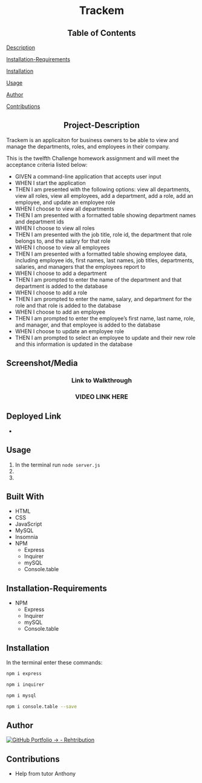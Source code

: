 <h1 align="center">Trackem</h1>

<h2 align="center">Table of Contents</h2>

  [Description](#Project-Description)
  
  [Installation-Requirements](##Installation-Requirements)
  
  [Installation](##Installation)
  
  [Usage](##Usage)
  
  [Author](##Author) 

  [Contributions](##Contributions)
  

<h2 align="center">Project-Description</h2>
Trackem is an applicaiton for business owners to be able to view and manage the departments, roles, and employees in their company.

This is the twelfth Challenge homework assignment and will meet the acceptance criteria listed below:

- GIVEN a command-line application that accepts user input
- WHEN I start the application
- THEN I am presented with the following options: view all departments, view all roles, view all employees, add a department, add a role, add an employee, and update an employee role
- WHEN I choose to view all departments
- THEN I am presented with a formatted table showing department names and department ids
- WHEN I choose to view all roles
- THEN I am presented with the job title, role id, the department that role belongs to, and the salary for that role
- WHEN I choose to view all employees
- THEN I am presented with a formatted table showing employee data, including employee ids, first names, last names, job titles, departments, salaries, and managers that the employees report to
- WHEN I choose to add a department
- THEN I am prompted to enter the name of the department and that department is added to the database
- WHEN I choose to add a role
- THEN I am prompted to enter the name, salary, and department for the role and that role is added to the database
- WHEN I choose to add an employee
- THEN I am prompted to enter the employee’s first name, last name, role, and manager, and that employee is added to the database
- WHEN I choose to update an employee role
- THEN I am prompted to select an employee to update and their new role and this information is updated in the database


## Screenshot/Media
<h3 align="center">Link to Walkthrough</h3>
<h3 align="center">VIDEO LINK HERE</h3>


## Deployed Link
-

## Usage
1. In the terminal run  ```node server.js```
2. 
3.


## Built With

- HTML
- CSS
- JavaScript
- MySQL
- Insomnia
- NPM
    - Express
    - Inquirer
    - mySQL
    - Console.table

## Installation-Requirements
- NPM
    - Express
    - Inquirer
    - mySQL
    - Console.table
    
## Installation
In the terminal enter these commands:
```bash
npm i express
```
```bash
npm i inquirer
```
```bash
npm i mysql
```
```bash
npm i console.table --save
```


## Author

[![GitHub Portfolio -> - Rehtribution](https://img.shields.io/badge/GitHub_Portfolio_-->-Rehtribution-1f425f?style=for-the-badge)](https://github.com/Rehtribution)

## Contributions

- Help from tutor Anthony
